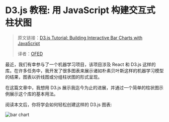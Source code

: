 
# D3.js 教程: 用 JavaScript 构建交互式柱状图

> 原文链接：[D3.js Tutorial: Building Interactive Bar Charts with JavaScript](https://blog.risingstack.com/d3-js-tutorial-bar-charts-with-javascript/)
>
> 译者：[OFED](https://github.com/OFED/translation/issues/6)

最近，我们有幸参与了一个机器学习项目，该项目涉及 React 和 D3.js 这样的库。在许多任务中，我开发了很多图表来展示诸如朴素贝叶斯这样的机器学习模型的结果，图表以折线图或分组柱状图的形式呈现。

在这篇文章中，我想用 D3.js 展示我迄今为止的进展，并通过一个简单的柱状图示例展示这个库的基本用法。

阅读本文后，你将学会如何轻松创建这样的 D3.js 图表:

![bar chart]()